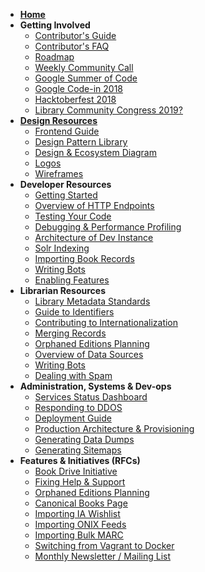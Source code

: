 * **[Home](Home)**
* **Getting Involved**
	* [Contributor's Guide](https://github.com/internetarchive/openlibrary/blob/master/CONTRIBUTING.md)
  * [Contributor's FAQ](https://github.com/internetarchive/openlibrary/wiki/Beginner's-FAQ)
  * [Roadmap](https://github.com/internetarchive/openlibrary/projects/11)
  * [Weekly Community Call](Open-Library-Community-Call-Minutes)
  * [Google Summer of Code](Google-Summer-of-Code)
  * [Google Code-in 2018](https://github.com/internetarchive/openlibrary/milestone/17)
  * [Hacktoberfest 2018](Hacktoberfest-2018)
  * [Library Community Congress 2019?](Library-Congress-2019)
* **[Design Resources](Design)**
	* [Frontend Guide](Frontend-Guide)
	* [Design Pattern Library](Design-Pattern-Library)
	* [Design & Ecosystem Diagram](https://docs.google.com/document/d/1RUsUnIJM78gTr5ycewUJNwYHERBQdg_Tv-X-OZpwtRY)
	* [Logos](https://drive.google.com/file/d/1GlUpiaobyL6dbxu8Ok_i_R87aalpzH_z/view)
	* [Wireframes](Design)
* **Developer Resources**
	* [Getting Started](Getting-Started)
	* [Overview of HTTP Endpoints](Endpoints)
	* [Testing Your Code](Testing)
	* [Debugging & Performance Profiling](Debugging-and-Performance-Profiling)
	* [Architecture of Dev Instance](Architecture)
	* [Solr Indexing](SOLR-Indexing)
	* [Importing Book Records](Data-Importing)
	* [Writing Bots](Writing-Bots)
	* [Enabling Features](Feature-Flagging)
* **Librarian Resources** 
	* [Library Metadata Standards](Library-Metadata-Standards)
	* [Guide to Identifiers](Guide-to-Identifiers)
	* [Contributing to Internationalization](https://github.com/internetarchive/openlibrary/tree/master/openlibrary/i18n)
	* [Merging Records](Merging-Records)
	* [Orphaned Editions Planning](Orphaned-Editions-Planning)
	* [Overview of Data Sources](Data-Source-Overview)
	* [Writing Bots](Writing-Bots)
	* [Dealing with Spam](Anti-Spam-Tools)
* **Administration, Systems & Dev-ops**
	* [Services Status Dashboard](https://status.archivelab.org)
	* [Responding to DDOS](https://git.archive.org/mek/detect-abuse)
	* [Deployment Guide](Deployment-Guide)
	* [Production Architecture & Provisioning](Production-Service-Architecture)
	* [Generating Data Dumps](Generating-Data-Dumps)
	* [Generating Sitemaps](Sitemap-Generation)
* **Features & Initiatives (RFCs)**
	* [Book Drive Initiative](Book-Drive)
	* [Fixing Help & Support](Help-and-Support)
	* [Orphaned Editions Planning](Orphaned-Editions-Planning)
	* [Canonical Books Page](Canonical-Books-Page)
	* [Importing IA Wishlist](Importing-IA-Wishlist)
	* [Importing ONIX Feeds](Processing-ONIX-Feeds)
	* [Importing Bulk MARC](Data-Importing#Bulk-MARC-Import)
	* [Switching from Vagrant to Docker](https://github.com/internetarchive/openlibrary/blob/master/docker/README.md)
	* [Monthly Newsletter / Mailing List](Mailing-List)
